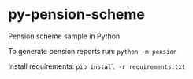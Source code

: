 # py-pension-scheme
Pension scheme sample in Python

To generate pension reports run:
`python -m pension`

Install requirements:
`pip install -r requirements.txt`
